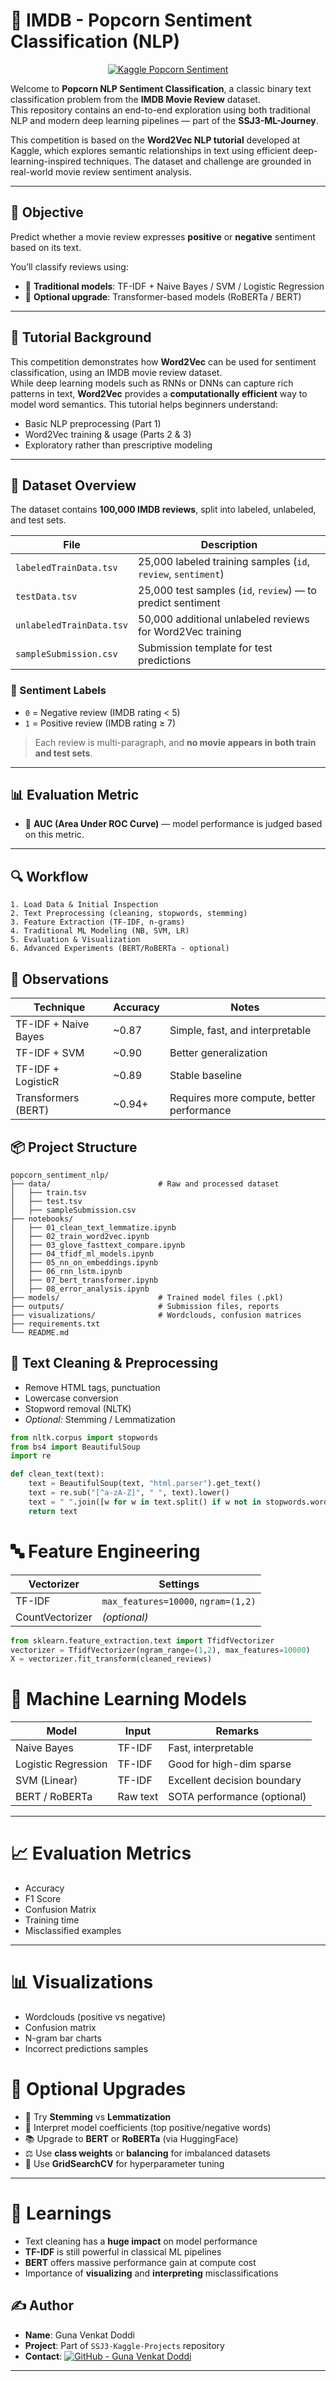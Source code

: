 # 🍿 IMDB - Popcorn Sentiment Classification (NLP)

<p align="center">
  <a href="https://www.kaggle.com/competitions/word2vec-nlp-tutorial">
    <img src="https://img.shields.io/badge/Kaggle-Popcorn_Review_Classification-orange?style=for-the-badge&logo=kaggle&logoColor=white" alt="Kaggle Popcorn Sentiment"/>
  </a>
</p>

Welcome to **Popcorn NLP Sentiment Classification**, a classic binary text classification problem from the **IMDB Movie Review** dataset.  
This repository contains an end-to-end exploration using both traditional NLP and modern deep learning pipelines — part of the **SSJ3-ML-Journey**.

This competition is based on the **Word2Vec NLP tutorial** developed at Kaggle, which explores semantic relationships in text using efficient deep-learning-inspired techniques. The dataset and challenge are grounded in real-world movie review sentiment analysis.

---

## 🎯 Objective

Predict whether a movie review expresses **positive** or **negative** sentiment based on its text.

You’ll classify reviews using:

- 🧠 **Traditional models**: TF-IDF + Naive Bayes / SVM / Logistic Regression  
- 🤖 **Optional upgrade**: Transformer-based models (RoBERTa / BERT)

---

## 🧾 Tutorial Background

This competition demonstrates how **Word2Vec** can be used for sentiment classification, using an IMDB movie review dataset.  
While deep learning models such as RNNs or DNNs can capture rich patterns in text, **Word2Vec** provides a **computationally efficient** way to model word semantics. This tutorial helps beginners understand:

- Basic NLP preprocessing (Part 1)
- Word2Vec training & usage (Parts 2 & 3)
- Exploratory rather than prescriptive modeling

---

## 📁 Dataset Overview

The dataset contains **100,000 IMDB reviews**, split into labeled, unlabeled, and test sets.

| File                  | Description                              |
|-----------------------|------------------------------------------|
| `labeledTrainData.tsv`| 25,000 labeled training samples (`id`, `review`, `sentiment`) |
| `testData.tsv`        | 25,000 test samples (`id`, `review`) — to predict sentiment |
| `unlabeledTrainData.tsv` | 50,000 additional unlabeled reviews for Word2Vec training |
| `sampleSubmission.csv`| Submission template for test predictions |

### 📌 Sentiment Labels
- `0` = Negative review (IMDB rating < 5)
- `1` = Positive review (IMDB rating ≥ 7)

> Each review is multi-paragraph, and **no movie appears in both train and test sets**.

---

## 📊 Evaluation Metric

- 🧮 **AUC (Area Under ROC Curve)** — model performance is judged based on this metric.

---

## 🔍 Workflow

```
1. Load Data & Initial Inspection
2. Text Preprocessing (cleaning, stopwords, stemming)
3. Feature Extraction (TF-IDF, n-grams)
4. Traditional ML Modeling (NB, SVM, LR)
5. Evaluation & Visualization
6. Advanced Experiments (BERT/RoBERTa - optional)
```

## 🧪 Observations

| Technique               | Accuracy | Notes                                      |
|-------------------------|----------|--------------------------------------------|
| TF-IDF + Naive Bayes    | ~0.87    | Simple, fast, and interpretable            |
| TF-IDF + SVM            | ~0.90    | Better generalization                      |
| TF-IDF + LogisticR      | ~0.89    | Stable baseline                            |
| Transformers (BERT)     | ~0.94+   | Requires more compute, better performance  |

## 📦 Project Structure

```
popcorn_sentiment_nlp/
├── data/                        # Raw and processed dataset
│   ├── train.tsv
│   ├── test.tsv
│   ├── sampleSubmission.csv
├── notebooks/
│   ├── 01_clean_text_lemmatize.ipynb
│   ├── 02_train_word2vec.ipynb
│   ├── 03_glove_fasttext_compare.ipynb 
│   ├── 04_tfidf_ml_models.ipynb
│   ├── 05_nn_on_embeddings.ipynb
│   ├── 06_rnn_lstm.ipynb
│   ├── 07_bert_transformer.ipynb
│   ├── 08_error_analysis.ipynb
├── models/                      # Trained model files (.pkl)
├── outputs/                     # Submission files, reports
├── visualizations/              # Wordclouds, confusion matrices
├── requirements.txt
└── README.md
```

## 🧼 Text Cleaning & Preprocessing

- Remove HTML tags, punctuation  
- Lowercase conversion  
- Stopword removal (NLTK)  
- *Optional:* Stemming / Lemmatization  

```python
from nltk.corpus import stopwords
from bs4 import BeautifulSoup
import re

def clean_text(text):
    text = BeautifulSoup(text, "html.parser").get_text()
    text = re.sub("[^a-zA-Z]", " ", text).lower()
    text = " ".join([w for w in text.split() if w not in stopwords.words("english")])
    return text
```

# 🔤 Feature Engineering

| Vectorizer        | Settings                          |
|-------------------|-----------------------------------|
| TF-IDF            | `max_features=10000`, `ngram=(1,2)` |
| CountVectorizer   | *(optional)*                      |

```python
from sklearn.feature_extraction.text import TfidfVectorizer
vectorizer = TfidfVectorizer(ngram_range=(1,2), max_features=10000)
X = vectorizer.fit_transform(cleaned_reviews)
```

# 🤖 Machine Learning Models

| Model              | Input     | Remarks                          |
|-------------------|-----------|----------------------------------|
| Naive Bayes       | TF-IDF    | Fast, interpretable              |
| Logistic Regression | TF-IDF  | Good for high-dim sparse         |
| SVM (Linear)      | TF-IDF    | Excellent decision boundary      |
| BERT / RoBERTa    | Raw text  | SOTA performance (optional)      |

---

# 📈 Evaluation Metrics

- Accuracy  
- F1 Score  
- Confusion Matrix  
- Training time  
- Misclassified examples  

---

# 📊 Visualizations

- Wordclouds (positive vs negative)  
- Confusion matrix  
- N-gram bar charts  
- Incorrect predictions samples  

# 🧪 Optional Upgrades

- 🔁 Try **Stemming** vs **Lemmatization**
- 🔎 Interpret model coefficients (top positive/negative words)
- 📚 Upgrade to **BERT** or **RoBERTa** (via HuggingFace)
- ⚖️ Use **class weights** or **balancing** for imbalanced datasets
- 🧪 Use **GridSearchCV** for hyperparameter tuning

---

# 🧠 Learnings

- Text cleaning has a **huge impact** on model performance  
- **TF-IDF** is still powerful in classical ML pipelines  
- **BERT** offers massive performance gain at compute cost  
- Importance of **visualizing** and **interpreting** misclassifications  

## ✍️ Author

- **Name**: Guna Venkat Doddi  
- **Project**: Part of `SSJ3-Kaggle-Projects` repository  
- **Contact**: [![GitHub - Guna Venkat Doddi](https://img.shields.io/badge/GitHub-Guna--Venkat--Doddi-black?logo=github&style=flat-square)](https://github.com/Guna-Venkat)

---